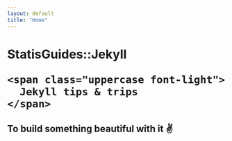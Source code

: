 ```yaml
---
layout: default
title: "Home"
---
```


<div class="py-24 max-w-xl mx-auto text-center">
  <h1 class="text-xl mb-12">
    <span class="text-4xl block">
      StatisGuides::Jekyll
    </span>

    <span class="uppercase font-light">
      Jekyll tips & trips
    </span>
  </h1>

  <h2>
    To build something beautiful with it ✌️
  </h2>
</div>
